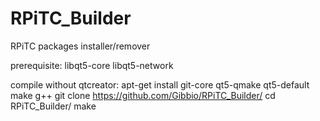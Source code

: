 # RPiTC_Builder
RPiTC packages installer/remover

prerequisite: libqt5-core libqt5-network

compile without qtcreator:
apt-get install git-core qt5-qmake qt5-default make g++
git clone https://github.com/Gibbio/RPiTC_Builder/
cd RPiTC_Builder/
make
